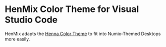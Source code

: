 # HenMix Color Theme for Visual Studio Code

HenMix adapts the [Henna Color Theme](https://marketplace.visualstudio.com/items?itemName=httpsterio.henna)
to fit into Numix-Themed Desktops more easily.